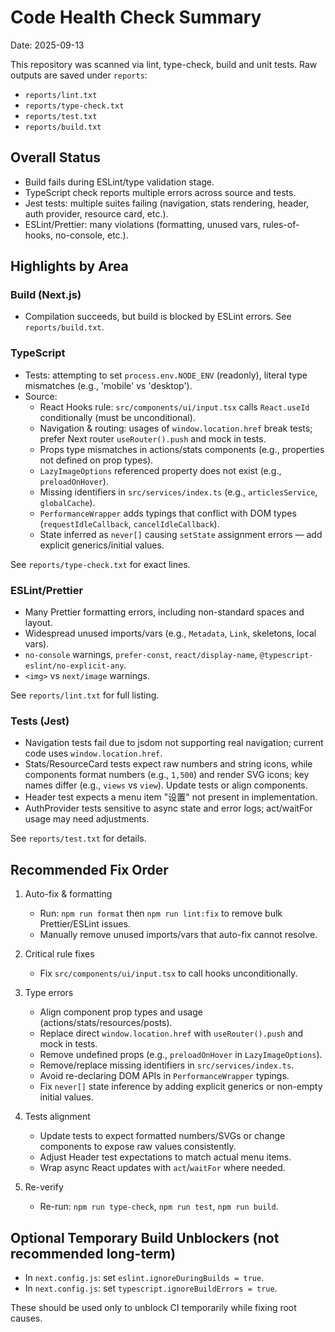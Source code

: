 # Code Health Check Summary

Date: 2025-09-13

This repository was scanned via lint, type-check, build and unit tests. Raw outputs are saved under `reports`:

- `reports/lint.txt`
- `reports/type-check.txt`
- `reports/test.txt`
- `reports/build.txt`

## Overall Status

- Build fails during ESLint/type validation stage.
- TypeScript check reports multiple errors across source and tests.
- Jest tests: multiple suites failing (navigation, stats rendering, header, auth provider, resource card, etc.).
- ESLint/Prettier: many violations (formatting, unused vars, rules-of-hooks, no-console, etc.).

## Highlights by Area

### Build (Next.js)
- Compilation succeeds, but build is blocked by ESLint errors. See `reports/build.txt`.

### TypeScript
- Tests: attempting to set `process.env.NODE_ENV` (readonly), literal type mismatches (e.g., 'mobile' vs 'desktop').
- Source:
  - React Hooks rule: `src/components/ui/input.tsx` calls `React.useId` conditionally (must be unconditional).
  - Navigation & routing: usages of `window.location.href` break tests; prefer Next router `useRouter().push` and mock in tests.
  - Props type mismatches in actions/stats components (e.g., properties not defined on prop types).
  - `LazyImageOptions` referenced property does not exist (e.g., `preloadOnHover`).
  - Missing identifiers in `src/services/index.ts` (e.g., `articlesService`, `globalCache`).
  - `PerformanceWrapper` adds typings that conflict with DOM types (`requestIdleCallback`, `cancelIdleCallback`).
  - State inferred as `never[]` causing `setState` assignment errors — add explicit generics/initial values.

See `reports/type-check.txt` for exact lines.

### ESLint/Prettier
- Many Prettier formatting errors, including non-standard spaces and layout.
- Widespread unused imports/vars (e.g., `Metadata`, `Link`, skeletons, local vars).
- `no-console` warnings, `prefer-const`, `react/display-name`, `@typescript-eslint/no-explicit-any`.
- `<img>` vs `next/image` warnings.

See `reports/lint.txt` for full listing.

### Tests (Jest)
- Navigation tests fail due to jsdom not supporting real navigation; current code uses `window.location.href`.
- Stats/ResourceCard tests expect raw numbers and string icons, while components format numbers (e.g., `1,500`) and render SVG icons; key names differ (e.g., `views` vs `view`). Update tests or align components.
- Header test expects a menu item "设置" not present in implementation.
- AuthProvider tests sensitive to async state and error logs; act/waitFor usage may need adjustments.

See `reports/test.txt` for details.

## Recommended Fix Order

1) Auto-fix & formatting
   - Run: `npm run format` then `npm run lint:fix` to remove bulk Prettier/ESLint issues.
   - Manually remove unused imports/vars that auto-fix cannot resolve.

2) Critical rule fixes
   - Fix `src/components/ui/input.tsx` to call hooks unconditionally.

3) Type errors
   - Align component prop types and usage (actions/stats/resources/posts).
   - Replace direct `window.location.href` with `useRouter().push` and mock in tests.
   - Remove undefined props (e.g., `preloadOnHover` in `LazyImageOptions`).
   - Remove/replace missing identifiers in `src/services/index.ts`.
   - Avoid re-declaring DOM APIs in `PerformanceWrapper` typings.
   - Fix `never[]` state inference by adding explicit generics or non-empty initial values.

4) Tests alignment
   - Update tests to expect formatted numbers/SVGs or change components to expose raw values consistently.
   - Adjust Header test expectations to match actual menu items.
   - Wrap async React updates with `act`/`waitFor` where needed.

5) Re-verify
   - Re-run: `npm run type-check`, `npm run test`, `npm run build`.

## Optional Temporary Build Unblockers (not recommended long-term)
- In `next.config.js`: set `eslint.ignoreDuringBuilds = true`.
- In `next.config.js`: set `typescript.ignoreBuildErrors = true`.

These should be used only to unblock CI temporarily while fixing root causes.

